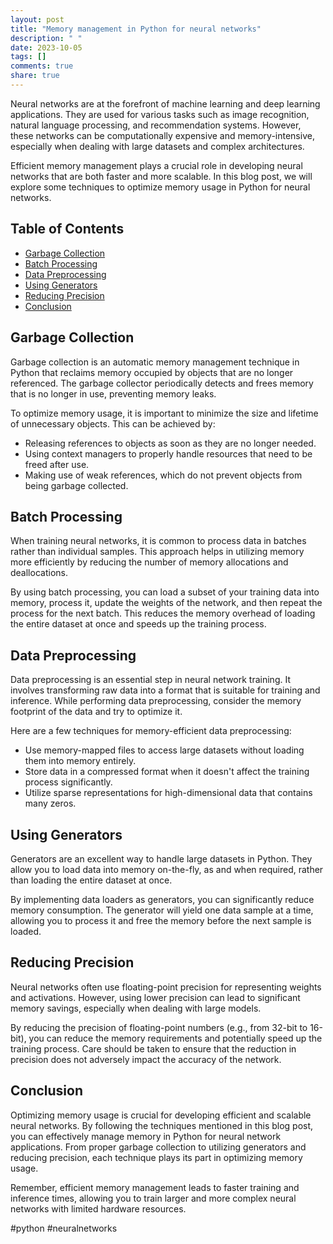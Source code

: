 ```yaml
---
layout: post
title: "Memory management in Python for neural networks"
description: " "
date: 2023-10-05
tags: []
comments: true
share: true
---
```


Neural networks are at the forefront of machine learning and deep learning applications. They are used for various tasks such as image recognition, natural language processing, and recommendation systems. However, these networks can be computationally expensive and memory-intensive, especially when dealing with large datasets and complex architectures.

Efficient memory management plays a crucial role in developing neural networks that are both faster and more scalable. In this blog post, we will explore some techniques to optimize memory usage in Python for neural networks.

## Table of Contents
- [Garbage Collection](#garbage-collection)
- [Batch Processing](#batch-processing)
- [Data Preprocessing](#data-preprocessing)
- [Using Generators](#using-generators)
- [Reducing Precision](#reducing-precision)
- [Conclusion](#conclusion)

## Garbage Collection

Garbage collection is an automatic memory management technique in Python that reclaims memory occupied by objects that are no longer referenced. The garbage collector periodically detects and frees memory that is no longer in use, preventing memory leaks.

To optimize memory usage, it is important to minimize the size and lifetime of unnecessary objects. This can be achieved by:
- Releasing references to objects as soon as they are no longer needed.
- Using context managers to properly handle resources that need to be freed after use.
- Making use of weak references, which do not prevent objects from being garbage collected.

## Batch Processing

When training neural networks, it is common to process data in batches rather than individual samples. This approach helps in utilizing memory more efficiently by reducing the number of memory allocations and deallocations.

By using batch processing, you can load a subset of your training data into memory, process it, update the weights of the network, and then repeat the process for the next batch. This reduces the memory overhead of loading the entire dataset at once and speeds up the training process.

## Data Preprocessing

Data preprocessing is an essential step in neural network training. It involves transforming raw data into a format that is suitable for training and inference. While performing data preprocessing, consider the memory footprint of the data and try to optimize it.

Here are a few techniques for memory-efficient data preprocessing:
- Use memory-mapped files to access large datasets without loading them into memory entirely.
- Store data in a compressed format when it doesn't affect the training process significantly.
- Utilize sparse representations for high-dimensional data that contains many zeros.

## Using Generators

Generators are an excellent way to handle large datasets in Python. They allow you to load data into memory on-the-fly, as and when required, rather than loading the entire dataset at once.

By implementing data loaders as generators, you can significantly reduce memory consumption. The generator will yield one data sample at a time, allowing you to process it and free the memory before the next sample is loaded.

## Reducing Precision

Neural networks often use floating-point precision for representing weights and activations. However, using lower precision can lead to significant memory savings, especially when dealing with large models.

By reducing the precision of floating-point numbers (e.g., from 32-bit to 16-bit), you can reduce the memory requirements and potentially speed up the training process. Care should be taken to ensure that the reduction in precision does not adversely impact the accuracy of the network.

## Conclusion

Optimizing memory usage is crucial for developing efficient and scalable neural networks. By following the techniques mentioned in this blog post, you can effectively manage memory in Python for neural network applications. From proper garbage collection to utilizing generators and reducing precision, each technique plays its part in optimizing memory usage.

Remember, efficient memory management leads to faster training and inference times, allowing you to train larger and more complex neural networks with limited hardware resources.

#python #neuralnetworks